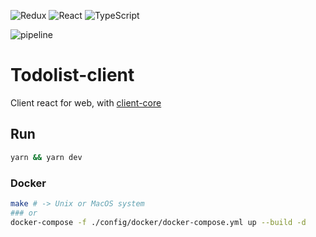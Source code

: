 ![Redux](https://img.shields.io/badge/redux-%23593d88.svg?style=for-the-badge&logo=redux&logoColor=white)
![React](https://img.shields.io/badge/react-%2320232a.svg?style=for-the-badge&logo=react&logoColor=%2361DAFB)
![TypeScript](https://img.shields.io/badge/typescript-%23007ACC.svg?style=for-the-badge&logo=typescript&logoColor=white)

![pipeline](https://gitlab.com/todolist-micro-services/todolist-client/badges/main/pipeline.svg)

# Todolist-client

Client react for web, with [client-core](https://gitlab.com/todolist-micro-services/todolist-client-core.git)

## Run

```bash
yarn && yarn dev
```

### Docker
```bash
make # -> Unix or MacOS system
### or
docker-compose -f ./config/docker/docker-compose.yml up --build -d
```
